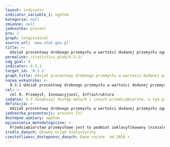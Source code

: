 ```yaml
---
layout: indicator
indicator_variable_1: ogółem
kategorie: null
zmienne: null
jednostka: procent
pre: 2
graph: longitudinal
source_url: 'www.stat.gov.pl'
title: >-
  Udział procentowy drobnego przemysłu w wartości dodanej przemysłu ogółem
permalink: /statistics_glob/9-3-1/
sdg_goal: 9
indicator: 9.3.1
target_id: '9.3.1'
graph_title: Udział procentowy drobnego przemysłu w wartości dodanej przemysłu ogółem
nazwa_wskaznika: >-
  9.3.1 Udział procentowy drobnego przemysłu w wartości dodanej przemysłu ogółem
cel: >-
  cel 9. Przemysł, Innowacyjność, Infrastruktura
zadanie: 9.3 Zwiększyć dostęp małych i innych przedsiębiorstw, w tym przemysłowych, w szczególności w krajach rozwijających się, do usług finansowych i przystępnych kredytów oraz włączyć je w łańcuchy wartości i zapewnić udział w rynku.
definicja: >-
  Udział procentowy drobnego przemysłu w wartości dodanej przemysłu ogółem.
jednostka_prezentacji: procent [%]
dostepne_wymiary: ogółem
wyjasnienia_metodologiczne: >-
  Przedsiębiorstwo przemysłowe jest to podmiot zaklasyfikowany (niezależnie od liczby pracujących w nim osób) do następujących sekcji według Polskiej Klasyfikacji Działalności: B Górnictwo i wydobywanie, C Przetwórstwo przemysłowe, D Wytwarzanie i zaopatrywanie w energię elektryczną, gaz, parę wodną, gorącą wodę i powietrze do układów klimatyzacyjnych, E Dostawa wody  gospodarowanie ściekami i odpadami oraz działalność związana z rekultywacją. Drobny przemysł to przedsiębiorstwa przemysłowe o liczbie pracujących poniżej 10 osób.Wartość dodana w cenach producenta jest zyskiem brutto z działalności operacyjnej po uwzględnieniu dotacji operacyjnych oraz podatków pośrednich. Można ją obliczyć na podstawie obrotu powiększonego o produkcję skapitalizowaną, powiększonego o pozostałe zyski z działalności operacyjnej, powiększonego lub pomniejszonego o zmiany stanu zapasów, pomniejszonego o zakupy towarów i usług, pomniejszonego o inne podatki nakładane na produkty, które są związane z obrotem, ale nie podlegają odliczeniu, pomniejszonego o cła i podatki związane z produkcją.
zrodlo_danych: Główny Urząd Statystyczny
czestotliwosc_dostępnosc_danych: Dane roczne  od 2010 r.
---
```

